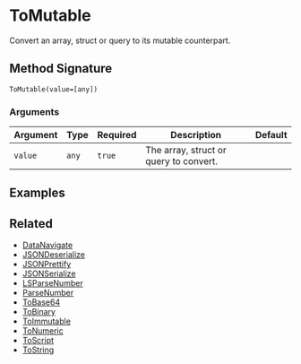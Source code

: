# ToMutable

Convert an array, struct or query to its mutable counterpart.

## Method Signature

```
ToMutable(value=[any])
```

### Arguments

| Argument | Type  | Required | Description                            | Default |
| -------- | ----- | -------- | -------------------------------------- | ------- |
| `value`  | `any` | `true`   | The array, struct or query to convert. |         |

## Examples

## Related

* [DataNavigate](datanavigate.md)
* [JSONDeserialize](jsondeserialize.md)
* [JSONPrettify](jsonprettify.md)
* [JSONSerialize](jsonserialize.md)
* [LSParseNumber](lsparsenumber.md)
* [ParseNumber](parsenumber.md)
* [ToBase64](tobase64.md)
* [ToBinary](tobinary.md)
* [ToImmutable](toimmutable.md)
* [ToNumeric](tonumeric.md)
* [ToScript](toscript.md)
* [ToString](tostring.md)
